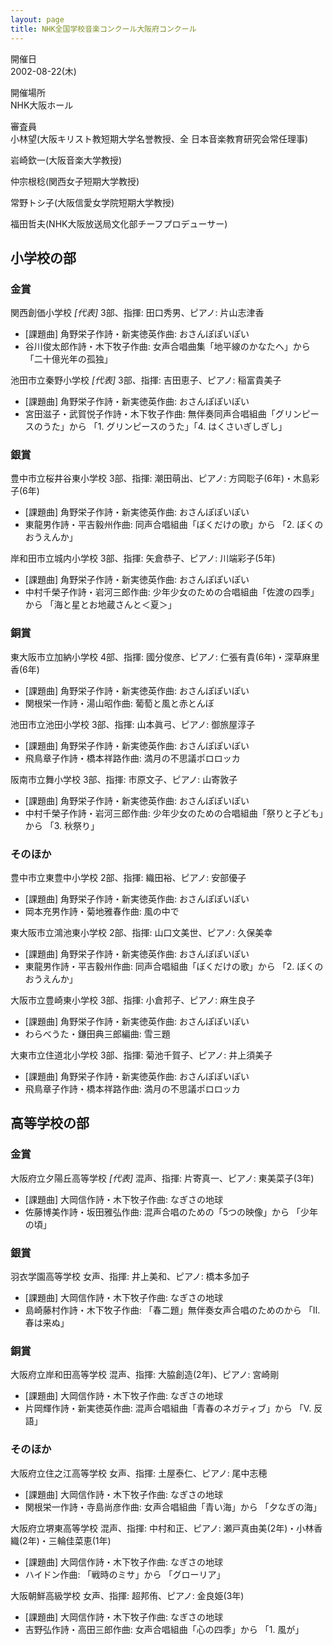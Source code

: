 ```yaml
---
layout: page
title: NHK全国学校音楽コンクール大阪府コンクール
---
```

開催日  
2002-08-22(木)

開催場所  
NHK大阪ホール

審査員  
小林望(大阪キリスト教短期大学名誉教授、全 日本音楽教育研究会常任理事)

岩崎欽一(大阪音楽大学教授)

仲宗根稔(関西女子短期大学教授)

常野トシ子(大阪信愛女学院短期大学教授)

福田哲夫(NHK大阪放送局文化部チーフプロデューサー)

小学校の部
----------

### 金賞

<span class="choir-name">関西創価小学校</span> *\[代表\]*
3部、指揮: 田口秀男、ピアノ: 片山志津香
-   \[課題曲\] 角野栄子作詩・新実徳英作曲: おさんぽぽいぽい
-   谷川俊太郎作詩・木下牧子作曲: 女声合唱曲集「地平線のかなたへ」から 「二十億光年の孤独」

<span class="choir-name">池田市立秦野小学校</span> *\[代表\]*
3部、指揮: 吉田恵子、ピアノ: 稲富貴美子
-   \[課題曲\] 角野栄子作詩・新実徳英作曲: おさんぽぽいぽい
-   宮田滋子・武賀悦子作詩・木下牧子作曲: 無伴奏同声合唱組曲「グリンピースのうた」から 「1. グリンピースのうた」「4. はくさいぎしぎし」

### 銀賞

<span class="choir-name">豊中市立桜井谷東小学校</span>
3部、指揮: 潮田萌出、ピアノ: 方岡聡子(6年)・木島彩子(6年)
-   \[課題曲\] 角野栄子作詩・新実徳英作曲: おさんぽぽいぽい
-   東龍男作詩・平吉毅州作曲: 同声合唱組曲「ぼくだけの歌」から 「2. ぼくのおうえんか」

<span class="choir-name">岸和田市立城内小学校</span>
3部、指揮: 矢倉恭子、ピアノ: 川端彩子(5年)
-   \[課題曲\] 角野栄子作詩・新実徳英作曲: おさんぽぽいぽい
-   中村千榮子作詩・岩河三郎作曲: 少年少女のための合唱組曲「佐渡の四季」から 「海と星とお地蔵さんと＜夏＞」

### 銅賞

<span class="choir-name">東大阪市立加納小学校</span>
4部、指揮: 國分俊彦、ピアノ: 仁張有貴(6年)・深草麻里香(6年)
-   \[課題曲\] 角野栄子作詩・新実徳英作曲: おさんぽぽいぽい
-   関根栄一作詩・湯山昭作曲: 葡萄と風と赤とんぼ

<span class="choir-name">池田市立池田小学校</span>
3部、指揮: 山本眞弓、ピアノ: 御旅屋淳子
-   \[課題曲\] 角野栄子作詩・新実徳英作曲: おさんぽぽいぽい
-   飛鳥章子作詩・橋本祥路作曲: 満月の不思議ポロロッカ

<span class="choir-name">阪南市立舞小学校</span>
3部、指揮: 市原文子、ピアノ: 山寄敦子
-   \[課題曲\] 角野栄子作詩・新実徳英作曲: おさんぽぽいぽい
-   中村千榮子作詩・岩河三郎作曲: 少年少女のための合唱組曲「祭りと子ども」から 「3. 秋祭り」

### そのほか

<span class="choir-name">豊中市立東豊中小学校</span>
2部、指揮: 織田裕、ピアノ: 安部優子
-   \[課題曲\] 角野栄子作詩・新実徳英作曲: おさんぽぽいぽい
-   岡本充男作詩・菊地雅春作曲: 風の中で

<span class="choir-name">東大阪市立鴻池東小学校</span>
2部、指揮: 山口文美世、ピアノ: 久保美幸
-   \[課題曲\] 角野栄子作詩・新実徳英作曲: おさんぽぽいぽい
-   東龍男作詩・平吉毅州作曲: 同声合唱組曲「ぼくだけの歌」から 「2. ぼくのおうえんか」

<span class="choir-name">大阪市立豊崎東小学校</span>
3部、指揮: 小倉邦子、ピアノ: 麻生良子
-   \[課題曲\] 角野栄子作詩・新実徳英作曲: おさんぽぽいぽい
-   わらべうた・鎌田典三郎編曲: 雪三題

<span class="choir-name">大東市立住道北小学校</span>
3部、指揮: 菊池千賀子、ピアノ: 井上須美子
-   \[課題曲\] 角野栄子作詩・新実徳英作曲: おさんぽぽいぽい
-   飛鳥章子作詩・橋本祥路作曲: 満月の不思議ポロロッカ

高等学校の部
------------

### 金賞

<span class="choir-name">大阪府立夕陽丘高等学校</span> *\[代表\]*
混声、指揮: 片寄真一、ピアノ: 東美菜子(3年)
-   \[課題曲\] 大岡信作詩・木下牧子作曲: なぎさの地球
-   佐藤博美作詩・坂田雅弘作曲: 混声合唱のための「5つの映像」から 「少年の頃」

### 銀賞

<span class="choir-name">羽衣学園高等学校</span>
女声、指揮: 井上美和、ピアノ: 橋本多加子
-   \[課題曲\] 大岡信作詩・木下牧子作曲: なぎさの地球
-   島崎藤村作詩・木下牧子作曲: 「春二題」無伴奏女声合唱のためのから 「Ⅱ. 春は来ぬ」

### 銅賞

<span class="choir-name">大阪府立岸和田高等学校</span>
混声、指揮: 大脇創造(2年)、ピアノ: 宮崎剛
-   \[課題曲\] 大岡信作詩・木下牧子作曲: なぎさの地球
-   片岡輝作詩・新実徳英作曲: 混声合唱組曲「青春のネガティブ」から 「Ⅴ. 反語」

### そのほか

<span class="choir-name">大阪府立住之江高等学校</span>
女声、指揮: 土屋泰仁、ピアノ: 尾中志穂
-   \[課題曲\] 大岡信作詩・木下牧子作曲: なぎさの地球
-   関根栄一作詩・寺島尚彦作曲: 女声合唱組曲「青い海」から 「夕なぎの海」

<span class="choir-name">大阪府立堺東高等学校</span>
混声、指揮: 中村和正、ピアノ: 瀬戸真由美(2年)・小林香織(2年)・三輪佳菜恵(1年)
-   \[課題曲\] 大岡信作詩・木下牧子作曲: なぎさの地球
-   ハイドン作曲: 「戦時のミサ」から 「グローリア」

<span class="choir-name">大阪朝鮮高級学校</span>
女声、指揮: 超邦侑、ピアノ: 金良姫(3年)
-   \[課題曲\] 大岡信作詩・木下牧子作曲: なぎさの地球
-   吉野弘作詩・高田三郎作曲: 女声合唱組曲「心の四季」から 「1. 風が」
